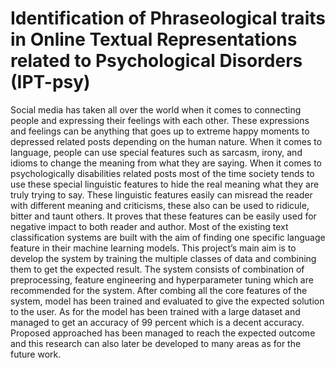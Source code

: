# Identification of Phraseological traits in Online Textual Representations related to Psychological Disorders (IPT-psy) 

Social media has taken all over the world when it comes to connecting people and expressing their feelings with each other. These expressions and feelings can be anything that goes up to extreme happy moments to depressed related posts depending on the human nature. When it comes to language, people can use special features such as sarcasm, irony, and idioms to change the meaning from what they are saying. When it comes to psychologically disabilities related posts most of the time society tends to use these special linguistic features to hide the real meaning what they are truly trying to say. These linguistic features easily can misread the reader with different meaning and criticisms, these also can be used to ridicule, bitter and taunt others. It proves that these features can be easily used for negative impact to both reader and author. 
Most of the existing text classification systems are built with the aim of finding one specific language feature in their machine learning models. This project’s main aim is to develop the system by training the multiple classes of data and combining them to get the expected result. The system consists of combination of preprocessing, feature engineering and hyperparameter tuning which are recommended for the system. After combing all the core features of the system, model has been trained and evaluated to give the expected solution to the user. 
 	As for the model has been trained with a large dataset and managed to get an accuracy of 99 percent which is a decent accuracy. Proposed approached has been managed to reach the expected outcome and this research can also later be developed to many areas as for the future work. 
